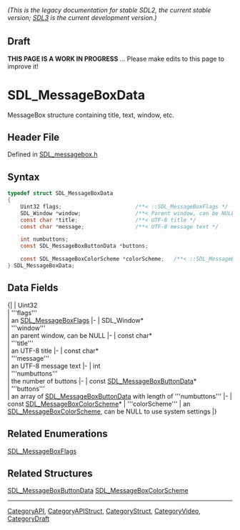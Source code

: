 ###### (This is the legacy documentation for stable SDL2, the current stable version; [SDL3](https://wiki.libsdl.org/SDL3/) is the current development version.)

## Draft

**THIS PAGE IS A WORK IN PROGRESS** ... Please make edits to this page to improve it!


<!-- #*^*^*^*^*See https://wiki.libsdl.org/SGStructures for details on editing this page*^*^*^*^* -->
# SDL_MessageBoxData

MessageBox structure containing title, text, window, etc.

## Header File

Defined in [SDL_messagebox.h](https://github.com/libsdl-org/SDL/blob/SDL2/include/SDL_messagebox.h)

## Syntax

```c
typedef struct SDL_MessageBoxData
{
    Uint32 flags;                       /**< ::SDL_MessageBoxFlags */
    SDL_Window *window;                 /**< Parent window, can be NULL */
    const char *title;                  /**< UTF-8 title */
    const char *message;                /**< UTF-8 message text */

    int numbuttons;
    const SDL_MessageBoxButtonData *buttons;

    const SDL_MessageBoxColorScheme *colorScheme;   /**< ::SDL_MessageBoxColorScheme, can be NULL to use system settings */
} SDL_MessageBoxData;
```

## Data Fields

{|
| Uint32                               
| '''flags'''       
| an [SDL_MessageBoxFlags](SDL_MessageBoxFlags) 
|-
| SDL_Window*                          
| '''window'''      
| an parent window, can be NULL 
|-
| const char*                          
| '''title'''       
| an UTF-8 title 
|-
| const char*                          
| '''message'''     
| an UTF-8 message text 
|-
| int                                  
| '''numbuttons'''  
| the number of buttons 
|-
| const [SDL_MessageBoxButtonData](SDL_MessageBoxButtonData)*  
| '''buttons'''     
| an array of [SDL_MessageBoxButtonData](SDL_MessageBoxButtonData) with length of '''numbuttons''' 
|-
| const [SDL_MessageBoxColorScheme](SDL_MessageBoxColorScheme)* 
| '''colorScheme''' 
| an [SDL_MessageBoxColorScheme](SDL_MessageBoxColorScheme), can be NULL to use system settings 
|}

## Related Enumerations

[SDL_MessageBoxFlags](SDL_MessageBoxFlags)

## Related Structures

[SDL_MessageBoxButtonData](SDL_MessageBoxButtonData)
[SDL_MessageBoxColorScheme](SDL_MessageBoxColorScheme)

----
[CategoryAPI](CategoryAPI), [CategoryAPIStruct](CategoryAPIStruct), [CategoryStruct](CategoryStruct), [CategoryVideo](CategoryVideo), [CategoryDraft](CategoryDraft)


